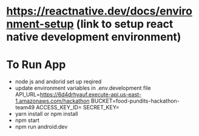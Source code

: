 # https://reactnative.dev/docs/environment-setup (link to setup react native development environment)

# To Run App

- node js and andorid set up reqired
- update environment variables in .env.development file
  API_URL=https://6d4drhyauf.execute-api.us-east-1.amazonaws.com/hackathon
  BUCKET=food-pundits-hackathon-team49
  ACCESS_KEY_ID=
  SECRET_KEY=
- yarn install or npm install
- npm start
- npm run android:dev
